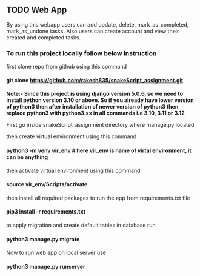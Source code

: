 <H2> TODO Web App </H2>
By using this webapp users can add update, delete, mark_as_completed, mark_as_undone tasks.
Also users can create account and view their created and completed tasks.

### To run this project locally follow below instruction

first clone repo from github using this command
#### git clone https://github.com/rakesh835/snakeScript_assignment.git

<b>Note:- Since this project is using django version 5.0.6, so we need to install python version 3.10 or above. So if you already have lower version of python3 then after installation of newer version of python3 then replace python3 with python3.xx in all commands i.e 3.10, 3.11 or 3.12</b>
  
First go inside snakeScript_assignment directory where manage.py located

then create virtual environment using this command
#### python3 -m venv vir_env   # here vir_env is name of virtal environment, it can be anything

then activate virtual environment using this command
#### source vir_env/Scripts/activate

then install all required packages to run the app from requirements.txt file
#### pip3 install -r requirements.txt 

to apply migration and create default tables in database run
#### python3 manage.py migrate

Now to run web app on local server use
#### python3 manage.py runserver
